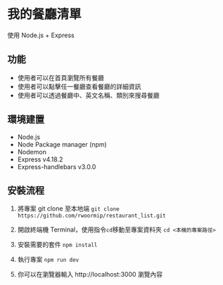 # 我的餐廳清單
使用 Node.js + Express

## 功能
- 使用者可以在首頁瀏覽所有餐廳
- 使用者可以點擊任一餐廳查看餐廳的詳細資訊
- 使用者可以透過餐廳中、英文名稱、類別來搜尋餐廳

## 環境建置
- Node.js
- Node Package manager (npm)
- Nodemon
- Express v4.18.2
- Express-handlebars v3.0.0

## 安裝流程
1. 將專案 git clone 至本地端
`git clone https://github.com/rwoormip/restaurant_list.git`

2. 開啟終端機 Terminal，使用指令`cd`移動至專案資料夾
`cd <本機的專案路徑>`

3. 安裝需要的套件
`npm install`

4. 執行專案
`npm run dev`

5. 你可以在瀏覽器輸入 http://localhost:3000 瀏覽內容